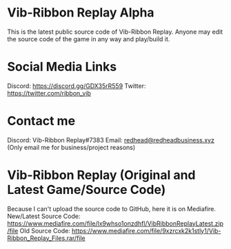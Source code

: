 # Vib-Ribbon Replay Alpha
This is the latest public source code of Vib-Ribbon Replay.
Anyone may edit the source code of the game in any way and play/build it.
# Social Media Links
Discord: https://discord.gg/GDX35rR559
Twitter: https://twitter.com/ribbon_vib
# Contact me
Discord: Vib-Ribbon Replay#7383
Email: redhead@redheadbusiness.xyz (Only email me for business/project reasons)

# Vib-Ribbon Replay (Original and Latest Game/Source Code)
Because I can't upload the source code to GitHub, here it is on Mediafire.
  New/Latest Source Code: https://www.mediafire.com/file/lx9whso1onzdhfl/VibRibbonReplayLatest.zip/file
Old Source Code: https://www.mediafire.com/file/9xzrcxk2k1stly1/Vib-Ribbon_Replay_Files.rar/file
